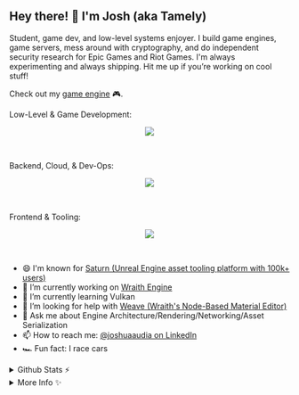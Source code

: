 ## Hey there! 👋 I'm Josh (aka Tamely)

Student, game dev, and low-level systems enjoyer. I build game engines, game servers, mess around with cryptography, and do independent security research for Epic Games and Riot Games. I'm always experimenting and always shipping. Hit me up if you’re working on cool stuff!

Check out my [game engine](https://github.com/Tamely/WraithEngine) 🎮.

Low-Level & Game Development:
<p align="center">
  <a href="https://skillicons.dev">
    <img src="https://skillicons.dev/icons?i=cpp,cs,rust,lua,wasm,tauri,robloxstudio" />
  </a>
</p>
<br/>

Backend, Cloud, & Dev-Ops:
<p align="center">
  <a href="https://skillicons.dev">
    <img src="https://skillicons.dev/icons?i=cs,java,spring,go,python,nodejs,mongodb,docker,kubernetes,git,aws,gcp,cloudflare" />
  </a>
</p>
<br/>

Frontend & Tooling:
<p align="center">
  <a href="https://skillicons.dev">
    <img src="https://skillicons.dev/icons?i=js,ts,html,css,react,vue,figma" />
  </a>
</p>
<br/>

- 😄 I'm known for [Saturn (Unreal Engine asset tooling platform with 100k+ users)](https://github.com/Tamely/SaturnSwapper/)
- 🔭 I’m currently working on [Wraith Engine](https://github.com/Tamely/WraithEngine)
- 🌱 I’m currently learning Vulkan
- 🤔 I’m looking for help with [Weave (Wraith's Node-Based Material Editor)](https://github.com/Tamely/WraithEngine)
- 💬 Ask me about Engine Architecture/Rendering/Networking/Asset Serialization
- 📫 How to reach me: [@joshuaaudia on LinkedIn](https://www.linkedin.com/in/joshuaaudia/)
- 🏎️ Fun fact: I race cars

<details>
  <summary>Github Stats ⚡</summary>
  <a href="#">
    <img src="https://github-readme-stats.vercel.app/api?username=tamely&show_icons=true&theme=dracula&hide_border=true" />
  </a>
  <a href="#">
    <img src="https://github-readme-stats.vercel.app/api/top-langs/?username=tamely&layout=compact&theme=dracula&count_private=true&hide_border=true" />
  </a>
  <a href="https://github.com/tamely">
    <img src="https://github-profile-trophy.vercel.app/?username=tamely&theme=dracula&margin-w=15&margin-h=15&no-frame=true&column=3" />
  </a>
</details>

<details>
  <summary>More Info ✨</summary>
  
**What I'm Building:**
- [Wraith Engine](https://github.com/Tamely/Wraith-Engine) – A game engine focused on making developing games more accessible.
- [Reality](https://github.com/FortniteReality) – A 1:1 reverse-engineered authoritative dedicated game server, backend, and XMPP server for Fortnite with completely custom content.
- [ASMTetris](https://gist.github.com/Tamely/97f6a18c20d384b954bfb60e55ee23f8) – Games built with 32 bit x86 ASM to understand them on an instruction level.

**Notable Experiments:**
- Built a game engine from scratch.
- Reverse Engineered and recreated a real-time authoritative game server, XMPP server, and backend.
- Created an Unreal Engine asset tooling platform with over 100k+ users by reverse engineering Unreal Engine asset serialization for both open and closed source engine forks.
- Built a proxy with FiddlerCore to intercept, modify, and analyze Fortnite, VALORANT, and Marvel Rivals API traffic for research purposes.
- Reverse engineered Unreal Engine's content manifest pipeline and ported it to Rust.

**Tech I Like:**
- 🧠 Low-level systems – C/C++, Rust, Assembly, memory management, and serialization.
- 🎮 Game development – Unreal Engine, Roblox Studio, custom engines, tooling, real-time networking, and rendering pipelines.
- 🌐 Backend engineering – Java Spring Boot, Jersey, Node.js, REST/XMPP APIs, reverse proxies.
- ☁️ Cloud & DevOps – Docker, Kubernetes, AWS, Cloudflare, GCP.
- 🧰 Reverse engineering & security research – static/dynamic analysis, disassembly, and protocol inspection.
- 🧑‍🎨 Tools & UX – building intuitive editors and debugging tools for developers
</details>
